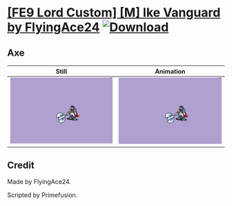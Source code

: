 # [\[FE9 Lord Custom\] \[M\] Ike Vanguard by FlyingAce24](./) [![Download](https://img.shields.io/badge/Download--red?style=social&logo=github)](https://minhaskamal.github.io/DownGit/#/home?url=https://github.com/Klokinator/FE-Repo/tree/main/Battle%20Animations%2FLords%20-%20Vanilla%20and%20Custom%2F%5BFE9%20Lord%20Custom%5D%20%5BM%5D%20Ike%20Vanguard%20by%20FlyingAce24%2F3.%20Axe)

## Axe

| Still | Animation |
| :---: | :-------: |
| ![Axe still](./Axe_000.png) | ![Axe](./Axe.gif) |

## Credit

Made by FlyingAce24.

Scripted by Primefusion.

